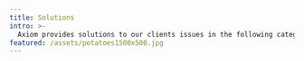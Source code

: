 ```yaml
---
title: Solutions
intro: >-
  Axiom provides solutions to our clients issues in the following categories
featured: /assets/potatoes1500x500.jpg
---
```


